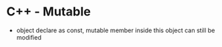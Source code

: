 # C++ - Mutable

- object declare as const, mutable member inside this object can still be modified

